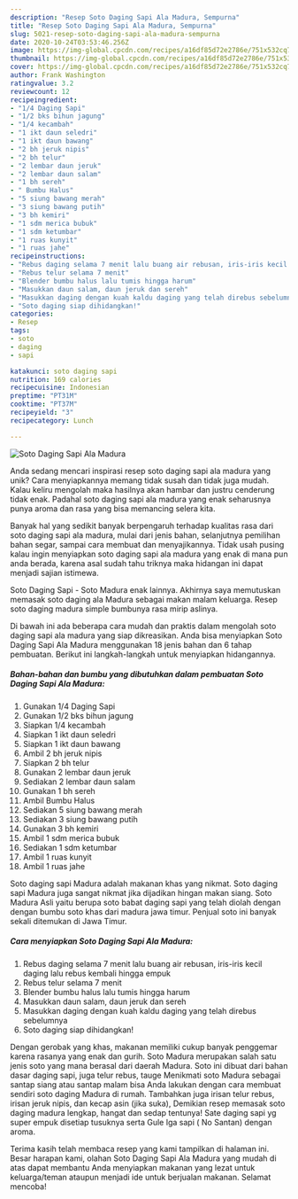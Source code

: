 ```yaml
---
description: "Resep Soto Daging Sapi Ala Madura, Sempurna"
title: "Resep Soto Daging Sapi Ala Madura, Sempurna"
slug: 5021-resep-soto-daging-sapi-ala-madura-sempurna
date: 2020-10-24T03:53:46.256Z
image: https://img-global.cpcdn.com/recipes/a16df85d72e2786e/751x532cq70/soto-daging-sapi-ala-madura-foto-resep-utama.jpg
thumbnail: https://img-global.cpcdn.com/recipes/a16df85d72e2786e/751x532cq70/soto-daging-sapi-ala-madura-foto-resep-utama.jpg
cover: https://img-global.cpcdn.com/recipes/a16df85d72e2786e/751x532cq70/soto-daging-sapi-ala-madura-foto-resep-utama.jpg
author: Frank Washington
ratingvalue: 3.2
reviewcount: 12
recipeingredient:
- "1/4 Daging Sapi"
- "1/2 bks bihun jagung"
- "1/4 kecambah"
- "1 ikt daun seledri"
- "1 ikt daun bawang"
- "2 bh jeruk nipis"
- "2 bh telur"
- "2 lembar daun jeruk"
- "2 lembar daun salam"
- "1 bh sereh"
- " Bumbu Halus"
- "5 siung bawang merah"
- "3 siung bawang putih"
- "3 bh kemiri"
- "1 sdm merica bubuk"
- "1 sdm ketumbar"
- "1 ruas kunyit"
- "1 ruas jahe"
recipeinstructions:
- "Rebus daging selama 7 menit lalu buang air rebusan, iris-iris kecil daging lalu rebus kembali hingga empuk"
- "Rebus telur selama 7 menit"
- "Blender bumbu halus lalu tumis hingga harum"
- "Masukkan daun salam, daun jeruk dan sereh"
- "Masukkan daging dengan kuah kaldu daging yang telah direbus sebelumnya"
- "Soto daging siap dihidangkan!"
categories:
- Resep
tags:
- soto
- daging
- sapi

katakunci: soto daging sapi 
nutrition: 169 calories
recipecuisine: Indonesian
preptime: "PT31M"
cooktime: "PT37M"
recipeyield: "3"
recipecategory: Lunch

---
```



![Soto Daging Sapi Ala Madura](https://img-global.cpcdn.com/recipes/a16df85d72e2786e/751x532cq70/soto-daging-sapi-ala-madura-foto-resep-utama.jpg)

Anda sedang mencari inspirasi resep soto daging sapi ala madura yang unik? Cara menyiapkannya memang tidak susah dan tidak juga mudah. Kalau keliru mengolah maka hasilnya akan hambar dan justru cenderung tidak enak. Padahal soto daging sapi ala madura yang enak seharusnya punya aroma dan rasa yang bisa memancing selera kita.

Banyak hal yang sedikit banyak berpengaruh terhadap kualitas rasa dari soto daging sapi ala madura, mulai dari jenis bahan, selanjutnya pemilihan bahan segar, sampai cara membuat dan menyajikannya. Tidak usah pusing kalau ingin menyiapkan soto daging sapi ala madura yang enak di mana pun anda berada, karena asal sudah tahu triknya maka hidangan ini dapat menjadi sajian istimewa.

Soto Daging Sapi - Soto Madura enak lainnya. Akhirnya saya memutuskan memasak soto daging ala Madura sebagai makan malam keluarga. Resep soto daging madura simple bumbunya rasa mirip aslinya.


Di bawah ini ada beberapa cara mudah dan praktis dalam mengolah soto daging sapi ala madura yang siap dikreasikan. Anda bisa menyiapkan Soto Daging Sapi Ala Madura menggunakan 18 jenis bahan dan 6 tahap pembuatan. Berikut ini langkah-langkah untuk menyiapkan hidangannya.

<!--inarticleads1-->

##### Bahan-bahan dan bumbu yang dibutuhkan dalam pembuatan Soto Daging Sapi Ala Madura:

1. Gunakan 1/4 Daging Sapi
1. Gunakan 1/2 bks bihun jagung
1. Siapkan 1/4 kecambah
1. Siapkan 1 ikt daun seledri
1. Siapkan 1 ikt daun bawang
1. Ambil 2 bh jeruk nipis
1. Siapkan 2 bh telur
1. Gunakan 2 lembar daun jeruk
1. Sediakan 2 lembar daun salam
1. Gunakan 1 bh sereh
1. Ambil  Bumbu Halus
1. Sediakan 5 siung bawang merah
1. Sediakan 3 siung bawang putih
1. Gunakan 3 bh kemiri
1. Ambil 1 sdm merica bubuk
1. Sediakan 1 sdm ketumbar
1. Ambil 1 ruas kunyit
1. Ambil 1 ruas jahe


Soto daging sapi Madura adalah makanan khas yang nikmat. Soto daging sapi Madura juga sangat nikmat jika dijadikan hingan makan siang. Soto Madura Asli yaitu berupa soto babat daging sapi yang telah diolah dengan dengan bumbu soto khas dari madura jawa timur. Penjual soto ini banyak sekali ditemukan di Jawa Timur. 

<!--inarticleads2-->

##### Cara menyiapkan Soto Daging Sapi Ala Madura:

1. Rebus daging selama 7 menit lalu buang air rebusan, iris-iris kecil daging lalu rebus kembali hingga empuk
1. Rebus telur selama 7 menit
1. Blender bumbu halus lalu tumis hingga harum
1. Masukkan daun salam, daun jeruk dan sereh
1. Masukkan daging dengan kuah kaldu daging yang telah direbus sebelumnya
1. Soto daging siap dihidangkan!


Dengan gerobak yang khas, makanan memiliki cukup banyak penggemar karena rasanya yang enak dan gurih. Soto Madura merupakan salah satu jenis soto yang mana berasal dari daerah Madura. Soto ini dibuat dari bahan dasar daging sapi, juga telur rebus, tauge Menikmati soto Madura sebagai santap siang atau santap malam bisa Anda lakukan dengan cara membuat sendiri soto daging Madura di rumah. Tambahkan juga irisan telur rebus, irisan jeruk nipis, dan kecap asin (jika suka), Demikian resep memasak soto daging madura lengkap, hangat dan sedap tentunya! Sate daging sapi yg super empuk disetiap tusuknya serta Gule Iga sapi ( No Santan) dengan aroma. 

Terima kasih telah membaca resep yang kami tampilkan di halaman ini. Besar harapan kami, olahan Soto Daging Sapi Ala Madura yang mudah di atas dapat membantu Anda menyiapkan makanan yang lezat untuk keluarga/teman ataupun menjadi ide untuk berjualan makanan. Selamat mencoba!

